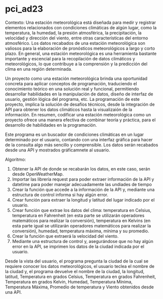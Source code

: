 # pci_ad23

Contexto:
Una estación meteorológica está diseñada para medir y registrar elementos relacionados con condiciones climáticas de algún lugar, como la temperatura, la humedad, la presión atmosférica, la precipitación, la velocidad y dirección del viento, entre otras características del entorno atmosférico.
Los datos recabados de una estación meteorológica son valiosos para la elaboración de pronósticos meteorológicos a largo y corto plazo.
En general, una estación meteorológica es una herramienta bastante importante y escencial para la recopilación de datos climáticos y meteorológicos, lo que contribuye a la comprensión y la predicción del clima en una región determinada.

Un proyecto como una estación meteorológica brinda una oportunidad concreta para aplicar conceptos de programación, traduciendo el conocimiento teórico en una solución real y funcional, permitiendo desarrollar habilidades en la manipulación de datos, diseño de interfaz de usuario, gestión lógica del programa, etc. La programación de este proyecto, implica la solución de desafíos técnicos, desde la integración de API para obtener los datos climáticos hasta la visualizaión de la información.
En resumen, codificar una estación meteorológica como un proyecto ofrece una manera efectiva de combinar teoría y práctica, para el desarrollo de habilidades en la programación.

Este programa es un buscador de condiciones climáticas en un lugar determinado por el usuario, contando con una interfaz gráfica para hacer de la consulta algo más sencillo y comprensible. Los datos serán recabados desde una API y mostrados gráficamnete al usuario.


Algoritmo:
1. Obtener la API de donde se recabarán los datos, en este caso, serán desde OpenWeatherMap.
2. Importar las librería request para poder extraer información de la API y datetime para poder manejar adecuadamente las undiades de tiempo
3. Crear la función que accede a la información de la API y, mediante una estructura de control informa si hay algún error.
4. Crear función para extraer la longitud y latitud del lugar indicado por el usuario.
5. Crear función que extrae los datos del clima: temperatura en Celsius, temperatura en Fahrenheit (en esta parte se utilizarán operadores matemáticos para realizar la conversión), temperatura en Kelvins (en esta parte igual se utilizarán operadores matemáticos para realizar la conversión), humedad, temperatura máxima, mínima y su promedio.
6. Crear la función que extraerá la velocidad del viento.
7. Mediante una estructura de control y, asegurándose que no hay algún error en la API, se imprimen los datos de la ciudad indicada por el usuario.

Desde la vista del usuario, el programa pregunta la ciudad de la cual se requiere conocer los datos meteorológicos, el usuario teclea el nombre de la ciudad y, el programa devuelve el nombre de la ciudad, la longitud, latitud, Temperatura en grados Celsius, Temperatura en grados Fahrenheit, Temperatura en grados Kelvin, Humedad, Temperatura Mínima, Temperatura Máxima, Promedio de temperatura y Viento obtenidos desde una API.
